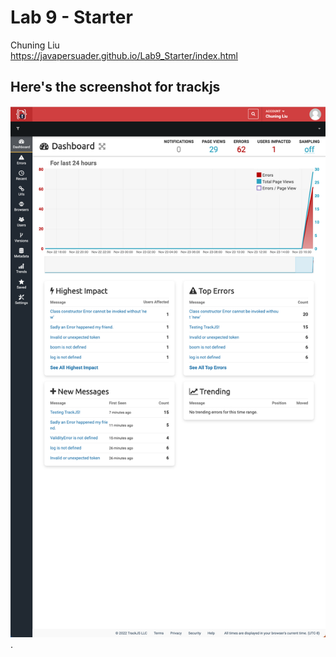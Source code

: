 # Lab 9 - Starter
Chuning Liu\
https://javapersuader.github.io/Lab9_Starter/index.html
## Here's the screenshot for trackjs

![trackjs](trackjs.png).
